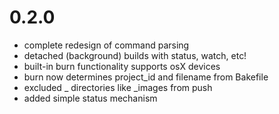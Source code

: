 
# 0.2.0

- complete redesign of command parsing
- detached (background) builds with status, watch, etc!
- built-in burn functionality supports osX devices
- burn now determines project_id and filename from Bakefile
- excluded _ directories like _images from push
- added simple status mechanism